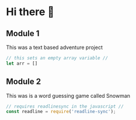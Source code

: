# Hi there 👋


## Module 1
This was a text based adventure project

```javascript
// this sets an empty array variable //
let arr = []
```

## Module 2
This was is a word guessing game called Snowman

```javascript
// requires readlinesync in the javascript //
const readline = require('readline-sync');
```
